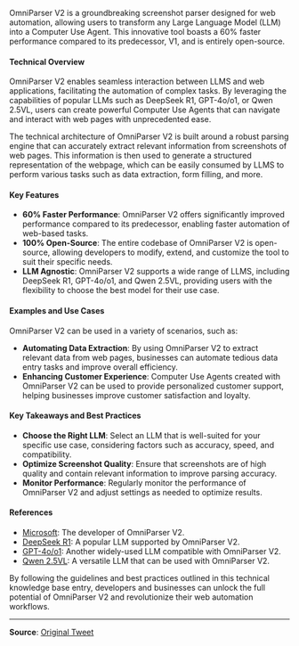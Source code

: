 OmniParser V2 is a groundbreaking screenshot parser designed for web automation, allowing users to transform any Large Language Model (LLM) into a Computer Use Agent. This innovative tool boasts a 60% faster performance compared to its predecessor, V1, and is entirely open-source.

#### Technical Overview
OmniParser V2 enables seamless interaction between LLMS and web applications, facilitating the automation of complex tasks. By leveraging the capabilities of popular LLMs such as DeepSeek R1, GPT-4o/o1, or Qwen 2.5VL, users can create powerful Computer Use Agents that can navigate and interact with web pages with unprecedented ease.

The technical architecture of OmniParser V2 is built around a robust parsing engine that can accurately extract relevant information from screenshots of web pages. This information is then used to generate a structured representation of the webpage, which can be easily consumed by LLMS to perform various tasks such as data extraction, form filling, and more.

#### Key Features
* **60% Faster Performance**: OmniParser V2 offers significantly improved performance compared to its predecessor, enabling faster automation of web-based tasks.
* **100% Open-Source**: The entire codebase of OmniParser V2 is open-source, allowing developers to modify, extend, and customize the tool to suit their specific needs.
* **LLM Agnostic**: OmniParser V2 supports a wide range of LLMS, including DeepSeek R1, GPT-4o/o1, and Qwen 2.5VL, providing users with the flexibility to choose the best model for their use case.

#### Examples and Use Cases
OmniParser V2 can be used in a variety of scenarios, such as:

* **Automating Data Extraction**: By using OmniParser V2 to extract relevant data from web pages, businesses can automate tedious data entry tasks and improve overall efficiency.
* **Enhancing Customer Experience**: Computer Use Agents created with OmniParser V2 can be used to provide personalized customer support, helping businesses improve customer satisfaction and loyalty.

#### Key Takeaways and Best Practices
* **Choose the Right LLM**: Select an LLM that is well-suited for your specific use case, considering factors such as accuracy, speed, and compatibility.
* **Optimize Screenshot Quality**: Ensure that screenshots are of high quality and contain relevant information to improve parsing accuracy.
* **Monitor Performance**: Regularly monitor the performance of OmniParser V2 and adjust settings as needed to optimize results.

#### References
* [Microsoft](https://www.microsoft.com): The developer of OmniParser V2.
* [DeepSeek R1](https://www.deepseek.ai): A popular LLM supported by OmniParser V2.
* [GPT-4o/o1](https://www.gpt.ai): Another widely-used LLM compatible with OmniParser V2.
* [Qwen 2.5VL](https://www.qwen.ai): A versatile LLM that can be used with OmniParser V2.

By following the guidelines and best practices outlined in this technical knowledge base entry, developers and businesses can unlock the full potential of OmniParser V2 and revolutionize their web automation workflows.

---
**Source**: [Original Tweet](https://twitter.com/i/web/status/1893665895672627406)